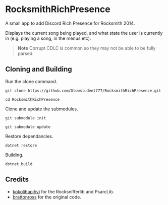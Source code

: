 # RocksmithRichPresence

A small app to add Discord Rich Presence for Rocksmith 2014.

Displays the current song being played, and what state the user is currently in (e.g. playing a song, in the menus etc).

> **Note**
> Corrupt CDLC is common so they may not be able to be fully parsed.

## Cloning and Building

Run the clone command.
```sh-session
git clone https://github.com/Glowstudent777/RocksmithRichPresence.git
```
```sh-session
cd RocksmithRichPresence
```

Clone and update the submodules.
```sh-session
git submodule init
```

```sh-session
git submodule update
```

Restore dependancies.
```sh-session
dotnet restore
```

Building.
```sh-session
dotnet build
```

## Credits

- <a href="https://github.com/kokolihapihvi/">kokolihapihvi</a> for the Rocksnifferlib and PsarcLib.
- <a href="https://github.com/brattonross/">brattonross</a> for the original code.
